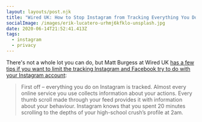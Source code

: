 ```yaml
---
layout: layouts/post.njk
title: "Wired UK: How to Stop Instagram from Tracking Everything You Do"
socialImage: /images/erik-lucatero-urhmj6kfklo-unsplash.jpg
date: 2020-06-14T21:52:41.413Z
tags:
  - instagram
  - privacy
---
```

There's not a whole lot you can do, but Matt Burgess at Wired UK [has a few tips if you want to limit the tracking Instagram and Facebook try to do with your Instagram account](https://www.wired.co.uk/article/instagram-story-ads-privacy-delete):

> First off – everything you do on Instagram is tracked. Almost every online service you use collects information about your actions. Every thumb scroll made through your feed provides it with information about your behaviour. Instagram knows that you spent 20 minutes scrolling to the depths of your high-school crush’s profile at 2am.